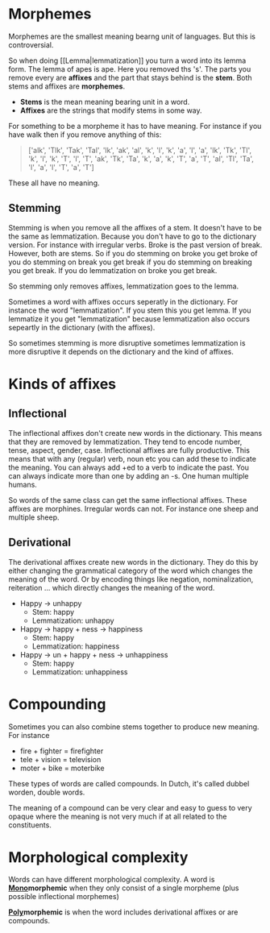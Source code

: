 # Morphemes 
Morphemes are the smallest meaning bearng unit of languages. But this is controversial. 

So when doing [[Lemma|lemmatization]] you turn a word into its lemma form. The lemma of apes is ape. Here you removed ths 's'. The parts you remove every are **affixes** and the part that stays behind is the **stem**. Both stems and affixes are **morphemes**. 

- **Stems** is the mean meaning bearing unit in a word.
- **Affixes** are the strings that modify stems in some way.

For something to be a morpheme it has to have meaning. For instance if you have walk then if you remove anything of this:  

>['alk', 'Tlk', 'Tak', 'Tal', 'lk', 'ak', 'al', 'k', 'l', 'k', 'a', 'l', 'a', 'lk', 'Tk', 'Tl', 'k', 'l', 'k', 'T', 'l', 'T', 'ak', 'Tk', 'Ta', 'k', 'a', 'k', 'T', 'a', 'T', 'al', 'Tl', 'Ta', 'l', 'a', 'l', 'T', 'a', 'T']

These all have no meaning. 

## Stemming

Stemming is when you remove all the affixes of a stem. It doesn't have to be the same as lemmatization. Because you don't have to go to the dictionary version. For instance with irregular verbs. Broke is the past version of break. However, both are stems. So if you do stemming on broke you get broke of you do stemming on break you get break if you do stemming on breaking you get break. If you do lemmatization on broke you get break. 

So stemming only removes affixes, lemmatization goes to the lemma. 

Sometimes a word with affixes occurs seperatly in the dictionary. For instance the word "lemmatization". If you stem this you get lemma. If you lemmatize it you get "lemmatization" because lemmatization also occurs sepeartly in the dictionary (with the affixes). 

So sometimes stemming is more disruptive sometimes lemmatization is more disruptive it depends on the dictionary and the kind of affixes. 

# Kinds of affixes

## Inflectional
The inflectional affixes don't create new words in the dictionary. This means that they are removed by lemmatization. They tend to encode number, tense, aspect, gender, case. Inflectional affixes are fully productive. This means that with any (regular) verb, noun etc you can add these to indicate the meaning. You can always add +ed to a verb to indicate the past. You can always indicate more than one by adding an -s. One human multiple humans. 

So words of the same class can get the same inflectional affixes. These affixes are morphines. Irregular words can not. For instance one sheep and multiple sheep.

## Derivational 
The derivational affixes create new words in the dictionary. They do this by either changing the grammatical category of the word which changes the meaning of the word. Or by encoding things like negation, nominalization, reiteration ... which directly changes the meaning of the word.

- Happy → unhappy 
	- Stem: happy
	- Lemmatization: unhappy
- Happy → happy + ness → happiness
	- Stem: happy
	- Lemmatization: happiness
- Happy → un + happy + ness → unhappiness 
	- Stem: happy
	- Lemmatization: unhappiness

# Compounding 
Sometimes you can also combine stems together to produce new meaning. For instance 
- fire + fighter = firefighter
- tele + vision = television
- moter + bike = moterbike

These types of words are called compounds. In Dutch, it's called dubbel worden, double words. 

The meaning of a compound can be very clear and easy to guess to very opaque where the meaning is not very much if at all related to the constituents.

# Morphological complexity
Words can have different morphological complexity. A word is <b><u>Mono</u>morphemic</b> when they only consist of a single morpheme (plus possible inflectional morphemes) 

<b><u>Poly</u>morphemic</b> is when the word includes derivational affixes or are compounds. 
